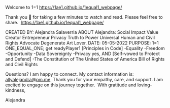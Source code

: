 Welcome to 1=1
https://1ae1.github.io/1equal1_webpage/ 

Thank you 🙏 for taking a few minutes to watch and read. Please feel free to share.  https://1ae1.github.io/1equal1_webpage/

CREATED BY: Alejandra Salaverria
ABOUT Alejandra: Social Impact Value Creator Entrepreneur Privacy Truth to Power Universal Human and Civil Rights Advocate Degenerate Art Lover.
DATE: 05-05-2022
PURPOSE: 1=1 ONE_EQUAL_ONE; get readyPlayer1
[Principles in Code]
-Equality
-Freedom
-Opportunity
-Data Sovereignty
-Privacy
   yes, AND
[Self-vowed to Protect and Defend]
-The Constitution of The United States of America Bill of Rights and Civil Rights

Questions? I am happy to connect. My contact information is: allyalejandra@pm.me 
Thank you for your empathy, care, and support. I am excited to engage on this journey together. 
With gratitude and loving-kindness, 

Alejandra




